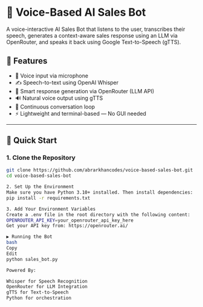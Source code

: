 # 🧠 Voice-Based AI Sales Bot

A voice-interactive AI Sales Bot that listens to the user, transcribes their speech, generates a context-aware sales response using an LLM via OpenRouter, and speaks it back using Google Text-to-Speech (gTTS).

## 🎯 Features

- 🎤 Voice input via microphone
- ✍️ Speech-to-text using OpenAI Whisper
- 🤖 Smart response generation via OpenRouter (LLM API)
- 🔊 Natural voice output using gTTS
- 🔁 Continuous conversation loop
- ⚡ Lightweight and terminal-based — No GUI needed

---

## 🚀 Quick Start

### 1. Clone the Repository

```bash
git clone https://github.com/abrarkhancodes/voice-based-sales-bot.git
cd voice-based-sales-bot

2. Set Up the Environment
Make sure you have Python 3.10+ installed. Then install dependencies:
pip install -r requirements.txt

3. Add Your Environment Variables
Create a .env file in the root directory with the following content:
OPENROUTER_API_KEY=your_openrouter_api_key_here
Get your API key from: https://openrouter.ai/

▶️ Running the Bot
bash
Copy
Edit
python sales_bot.py

Powered By:

Whisper for Speech Recognition
OpenRouter for LLM Integration
gTTS for Text-to-Speech
Python for orchestration

